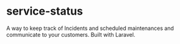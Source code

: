 # service-status
A way to keep track of Incidents and scheduled maintenances and communicate to your customers. Built with Laravel. 
